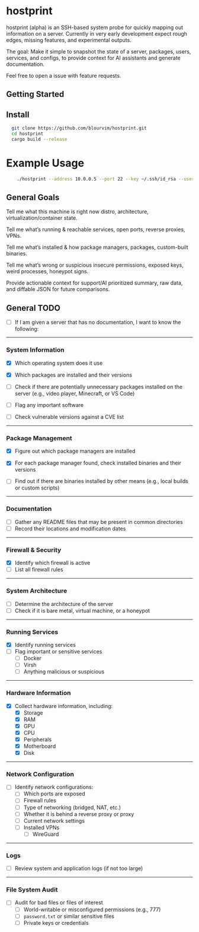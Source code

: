 # hostprint
hostprint (alpha) is an SSH-based system probe for quickly mapping out information on a server.
Currently in very early development expect rough edges, missing features, and experimental outputs.

The goal: Make it simple to snapshot the state of a server, packages, users, services, and configs, to provide context for AI assistants and generate documentation.

Feel free to open a issue with feature requests.

## Getting Started

## Install
```bash
  git clone https://github.com/blourvim/hostprint.git
  cd hostprint
  cargo build --release

```

# Example Usage
```bash
    ./hostprint --address 10.0.0.5 --port 22 --key ~/.ssh/id_rsa --username debian
```




## General Goals
Tell me what this machine is right now distro, architecture, virtualization/container state.

Tell me what’s running & reachable services, open ports, reverse proxies, VPNs.

Tell me what’s installed & how package managers, packages, custom-built binaries.

Tell me what’s wrong or suspicious insecure permissions, exposed keys, weird processes, honeypot signs.

Provide actionable context for support/AI prioritized summary, raw data, and diffable JSON for future comparisons.


## General TODO

- [ ] If I am given a server that has no documentation, I want to know the following:

---

### System Information
- [x] Which operating system does it use

- [x] Which packages are installed and their versions  
- [ ] Check if there are potentially unnecessary packages installed on the server (e.g., video player, Minecraft, or VS Code)  
- [ ] Flag any important software  
- [ ] Check vulnerable versions against a CVE list  

---

### Package Management
- [x] Figure out which package managers are installed  
- [x] For each package manager found, check installed binaries and their versions  

- [ ] Find out if there are binaries installed by other means (e.g., local builds or custom scripts)  

---

### Documentation
- [ ] Gather any README files that may be present in common directories  
- [ ] Record their locations and modification dates  

---

### Firewall & Security
- [x] Identify which firewall is active  
- [ ] List all firewall rules  

---

### System Architecture
- [ ] Determine the architecture of the server  
- [ ] Check if it is bare metal, virtual machine, or a honeypot  

---

### Running Services
- [x] Identify running services
- [ ] Flag important or sensitive services  
  - [ ] Docker  
  - [ ] Virsh  
  - [ ] Anything malicious or suspicious  

---

### Hardware Information
- [x] Collect hardware information, including:  
  - [x] Storage  
  - [x] RAM  
  - [x] GPU  
  - [x] CPU  
  - [x] Peripherals  
  - [x] Motherboard  
  - [x] Disk  

---

### Network Configuration
- [ ] Identify network configurations:  
  - [ ] Which ports are exposed  
  - [ ] Firewall rules  
  - [ ] Type of networking (bridged, NAT, etc.)  
  - [ ] Whether it is behind a reverse proxy or proxy  
  - [ ] Current network settings  
  - [ ] Installed VPNs  
    - [ ] WireGuard  

---

### Logs
- [ ] Review system and application logs (if not too large)  

---

### File System Audit
- [ ] Audit for bad files or files of interest  
  - [ ] World-writable or misconfigured permissions (e.g., 777)  
  - [ ] `password.txt` or similar sensitive files  
  - [ ] Private keys or credentials  
